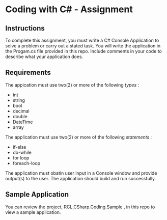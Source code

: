 # Coding with C# - Assignment

## Instructions

To complete this assignment, you must write a C# Console Application to solve a problem or carry out a stated task. You will write the application in the Progam.cs file provided in this repo. Include comments in your code to describe what your application does.

## Requirements

The appication must use two(2) or more of the following *types* :

- int
- string
- bool
- decimal
- double
- DateTime
- array

The application must use two(2) or more of the following *statements* :

- if-else
- do-while
- for loop
- foreach-loop

The application must obatin user input in a Console window and provide output(s) to the user. The application should build and run successfully.

## Sample Application

You can review the project, RCL.CSharp.Coding.Sample , in this repo to view a sample application.   


